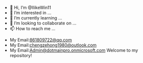 - 👋 Hi, I’m @IlikeWin11
- 👀 I’m interested in ...
- 🌱 I’m currently learning ...
- 💞️ I’m looking to collaborate on ...
- 📫 How to reach me ...

<!---
IlikeWin11/IlikeWin11 is a ✨ special ✨ repository because its `README.md` (this file) appears on your GitHub profile.
You can click the Preview link to take a look at your changes.
--->
- My Email:861809722@qq.com
- My Email:chengzehong1980@outlook.com
- My Email:Admin@dotmainpro.onmicrosoft.com
Welcome to my repository!
